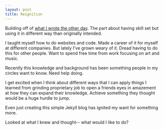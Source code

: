 ```yaml
---
layout: post
title: Reignition
---
```


Building off of [what I wrote the other day](http://tmray.github.io/2015/07/12/Being-Too-Close-To-Know-It). The part about having skill set but using it in different way than originally intended. 

I taught myself how to do websites and code. Made a career of it for myself at different companies. But lately I've grown weary of it. Dread having to do this for other people. Want to spend free time from work focusing on art and music. 

Recently this knowledge and background has been something people in my circles want to know. Need help doing. 

I get excited when I think about different ways that I can apply things I learned from grinding proprietary job to open a friends eyes in amazement at how they can expand their knowledge. Achieve something they thought would be a huge hurdle to jump. 

Even just creating this simple Jekyll blog has ignited my want for something more. 

Looked at what I knew and thought-- what would I like to do? 